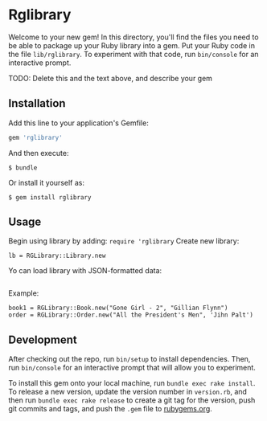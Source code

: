 # Rglibrary

Welcome to your new gem! In this directory, you'll find the files you need to be able to package up your Ruby library into a gem. Put your Ruby code in the file `lib/rglibrary`. To experiment with that code, run `bin/console` for an interactive prompt.

TODO: Delete this and the text above, and describe your gem

## Installation

Add this line to your application's Gemfile:

```ruby
gem 'rglibrary'
```

And then execute:

    $ bundle

Or install it yourself as:

    $ gem install rglibrary

## Usage

Begin using library by adding:
```require 'rglibrary``` 
Create new library:

    lb = RGLibrary::Library.new

Yo can load library with JSON-formatted data:

```lb.fill_with_initial_data(json_file_name)
```

Example:

    book1 = RGLibrary::Book.new("Gone Girl - 2", "Gillian Flynn")
    order = RGLibrary::Order.new("All the President's Men", 'Jihn Palt')

## Development

After checking out the repo, run `bin/setup` to install dependencies. Then, run `bin/console` for an interactive prompt that will allow you to experiment.

To install this gem onto your local machine, run `bundle exec rake install`. To release a new version, update the version number in `version.rb`, and then run `bundle exec rake release` to create a git tag for the version, push git commits and tags, and push the `.gem` file to [rubygems.org](https://rubygems.org).

